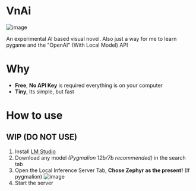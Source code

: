 # VnAi
![image](https://github.com/CroissantDuNord/VnAi/assets/79372025/fcf44140-6d79-4bad-9a05-e7f47f83dc79)

An experimental AI based visual novel. Also just a way for me to learn pygame and the "OpenAI" (With Local Model) API

# Why
- **Free**, **No API Key** is required everything is on your computer
- **Tiny**, Its simple, but fast

# How to use 
## WIP (DO NOT USE)
1. Install [LM Studio](https://lmstudio.ai/)
2. Download any model _(Pygmalion 12b/7b recommended)_ in the search tab
3. Open the Local Inference Server Tab, **Chose Zephyr as the present!** (If pygmalion)
![image](https://github.com/CroissantDuNord/VnAi/assets/79372025/f3480dad-10e7-46da-9be9-0217a51181b4)
4. Start the server

